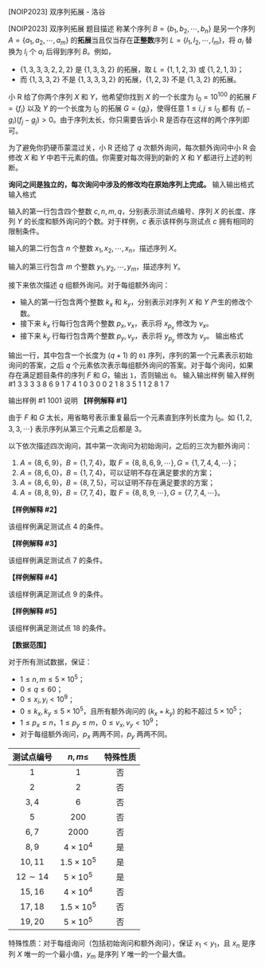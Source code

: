 



[NOIP2023] 双序列拓展 - 洛谷














[NOIP2023] 双序列拓展
题目描述
称某个序列 $B = \{b_1,b_2,\cdots,b_n\}$ 是另一个序列 $A = \{a_1,a_2,\cdots,a_m\}$ 的**拓展**当且仅当存在**正整数**序列 $L = \{l_1,l_2,\cdots,l_m\}$，将 $a_i$ 替换为 $l_i$ 个 $a_i$ 后得到序列 $B$。例如，

- $\{1,3,3,3,2,2,2\}$ 是 $\{1,3,3,2\}$ 的拓展，取 $L = \{1,1,2,3\}$ 或 $\{1,2,1,3\}$；
- 而 $\{1,3,3,2\}$ 不是 $\{1,3,3,3,2\}$ 的拓展，$\{1,2,3\}$ 不是 $\{1,3,2\}$ 的拓展。

小 R 给了你两个序列 $X$ 和 $Y$，他希望你找到 $X$ 的一个长度为 $l_0 = 10^{100}$ 的拓展 $F = \{f_i\}$ 以及 $Y$ 的一个长度为 $l_0$ 的拓展 $G = \{g_i\}$，使得任意 $1 \le i , j \le l_0$ 都有 $(f_i - g_i)(f_j - g_j) > 0$。由于序列太长，你只需要告诉小 R 是否存在这样的两个序列即可。

为了避免你扔硬币蒙混过关，小 R 还给了 $q$ 次额外询问，每次额外询问中小 R 会修改 $X$ 和 $Y$ 中若干元素的值。你需要对每次得到的新的 $X$ 和 $Y$ 都进行上述的判断。

**询问之间是独立的，每次询问中涉及的修改均在原始序列上完成。**
输入输出格式
输入格式

输入的第一行包含四个整数 $c, n, m, q$，分别表示测试点编号、序列 $X$ 的长度、序列 $Y$ 的长度和额外询问的个数。对于样例，$c$ 表示该样例与测试点 $c$ 拥有相同的限制条件。

输入的第二行包含 $n$ 个整数 $x_1,x_2,\cdots, x_n$，描述序列 $X$。

输入的第三行包含 $m$ 个整数 $y_1,y_2,\cdots, y_m$，描述序列 $Y$。

接下来依次描述 $q$ 组额外询问。对于每组额外询问：

- 输入的第一行包含两个整数 $k_x$ 和 $k_y$，分别表示对序列 $X$ 和 $Y$ 产生的修改个数。
- 接下来 $k_x$ 行每行包含两个整数 $p_x, v_x$，表示将 $x_{p_x}$ 修改为 $v_x$。
- 接下来 $k_y$ 行每行包含两个整数 $p_y, v_y$，表示将 $y_{p_y}$ 修改为 $v_y$。
输出格式

输出一行，其中包含一个长度为 $(q+1)$ 的 `01` 序列，序列的第一个元素表示初始询问的答案，之后 $q$ 个元素依次表示每组额外询问的答案。对于每个询问，如果存在满足题目条件的序列 $F$ 和 $G$，输出 `1`，否则输出 `0`。
输入输出样例
输入样例 #1
3 3 3 3
8 6 9
1 7 4
1 0
3 0
0 2
1 8
3 5
1 1
2 8
1 7

输出样例 #1
1001
说明
**【样例解释 #1】**

由于 $F$ 和 $G$ 太长，用省略号表示重复最后一个元素直到序列长度为 $l_0$。如 $\{1,2,3,3,\cdots\}$ 表示序列从第三个元素之后都是 $3$。

以下依次描述四次询问，其中第一次询问为初始询问，之后的三次为额外询问：

1. $A = \{8,6,9\}$，$B = \{1,7,4\}$，取 $F = \{8,8,6,9,\cdots\}, G = \{1,7,4,4,\cdots\}$；
2. $A = \{8,6,0\}$，$B = \{1,7,4\}$，可以证明不存在满足要求的方案；
3. $A = \{8,6,9\}$，$B = \{8,7,5\}$，可以证明不存在满足要求的方案；
4. $A = \{8,8,9\}$，$B = \{7,7,4\}$，取 $F = \{8,8,9,\cdots\}, G = \{7,7,4,\cdots\}$。

**【样例解释 #2】**

该组样例满足测试点 $4$ 的条件。

**【样例解释 #3】**

该组样例满足测试点 $7$ 的条件。

**【样例解释 #4】**

该组样例满足测试点 $9$ 的条件。

**【样例解释 #5】**

该组样例满足测试点 $18$ 的条件。

**【数据范围】**

对于所有测试数据，保证：

- $1 \le n, m \le 5 \times 10 ^ 5$；
- $0 \le q \le 60$；
- $0 \le x_i, y_i < 10 ^ 9$；
- $0 \le k_x, k_y \le 5 \times 10 ^ 5$，且所有额外询问的 $(k_x+k_y)$ 的和不超过 $5 \times 10 ^ 5$；
- $1 \le p_x \le n$，$1 \le p_y \le m$，$0 \le v_x, v_y < 10 ^ 9$；
- 对于每组额外询问，$p_x$ 两两不同，$p_y$ 两两不同。

|测试点编号|$n, m \le$|特殊性质|
|:-:|:-:|:-:|
|$1$|$1$|否|
|$2$|$2$|否|
|$3, 4$|$6$|否|
|$5$|$200$|否|
|$6, 7$|$2000$|否|
|$8, 9$|$4 \times 10 ^ 4$|是|
|$10, 11$|$1.5 \times 10 ^ 5$|是|
|$12 \sim 14$|$5 \times 10 ^ 5$|是|
|$15, 16$|$4 \times 10 ^ 4$|否|
|$17, 18$|$1.5 \times 10 ^ 5$|否|
|$19, 20$|$5 \times 10 ^ 5$|否|

特殊性质：对于每组询问（包括初始询问和额外询问），保证 $x_1 < y_1$，且 $x_n$ 是序列 $X$ 唯一的一个最小值，$y_m$ 是序列 $Y$ 唯一的一个最大值。






